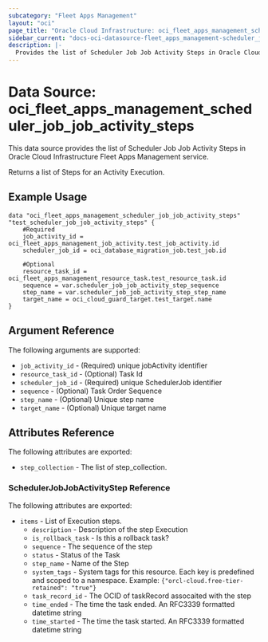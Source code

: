 ```yaml
---
subcategory: "Fleet Apps Management"
layout: "oci"
page_title: "Oracle Cloud Infrastructure: oci_fleet_apps_management_scheduler_job_job_activity_steps"
sidebar_current: "docs-oci-datasource-fleet_apps_management-scheduler_job_job_activity_steps"
description: |-
  Provides the list of Scheduler Job Job Activity Steps in Oracle Cloud Infrastructure Fleet Apps Management service
---
```


# Data Source: oci_fleet_apps_management_scheduler_job_job_activity_steps
This data source provides the list of Scheduler Job Job Activity Steps in Oracle Cloud Infrastructure Fleet Apps Management service.

Returns a list of Steps for an Activity Execution.

## Example Usage

```hcl
data "oci_fleet_apps_management_scheduler_job_job_activity_steps" "test_scheduler_job_job_activity_steps" {
	#Required
	job_activity_id = oci_fleet_apps_management_job_activity.test_job_activity.id
	scheduler_job_id = oci_database_migration_job.test_job.id

	#Optional
	resource_task_id = oci_fleet_apps_management_resource_task.test_resource_task.id
	sequence = var.scheduler_job_job_activity_step_sequence
	step_name = var.scheduler_job_job_activity_step_step_name
	target_name = oci_cloud_guard_target.test_target.name
}
```

## Argument Reference

The following arguments are supported:

* `job_activity_id` - (Required) unique jobActivity identifier
* `resource_task_id` - (Optional) Task Id
* `scheduler_job_id` - (Required) unique SchedulerJob identifier
* `sequence` - (Optional) Task Order Sequence
* `step_name` - (Optional) Unique step name
* `target_name` - (Optional) Unique target name


## Attributes Reference

The following attributes are exported:

* `step_collection` - The list of step_collection.

### SchedulerJobJobActivityStep Reference

The following attributes are exported:

* `items` - List of Execution steps.
	* `description` - Description of the step Execution
	* `is_rollback_task` - Is this a rollback task?
	* `sequence` - The sequence of the step
	* `status` - Status of the Task
	* `step_name` - Name of the Step
	* `system_tags` - System tags for this resource. Each key is predefined and scoped to a namespace. Example: `{"orcl-cloud.free-tier-retained": "true"}` 
	* `task_record_id` - The OCID of taskRecord assocaited with the step
	* `time_ended` - The time the task ended. An RFC3339 formatted datetime string
	* `time_started` - The time the task started. An RFC3339 formatted datetime string

